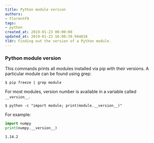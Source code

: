 ```yaml
---
title: Python module version
authors:
- FlorentF9
tags:
- python
created_at: 2019-01-23 00:00:00
updated_at: 2019-01-23 18:00:39.944818
tldr: Finding out the version of a Python module.
---
```


### Python module version

This commands prints all modules installed via pip with their versions. A particular module can be found using grep:

```shell
$ pip freeze | grep module
```

For most modules, version number is available in a variable called `__version__`.

```shell
$ python -c "import module; print(module.__version__)"
```

For example:


```python
import numpy
print(numpy.__version__)
```
    1.14.2